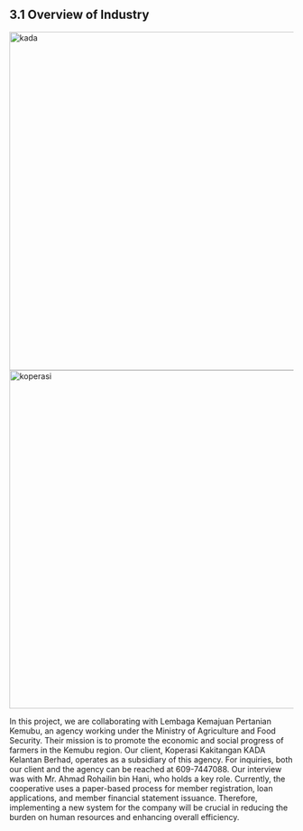 ## 3.1 Overview of Industry

<img src="https://raw.githubusercontent.com/Cheryl322/Technicrab_Project1_SAD_20232024/main/image/kada.jpg" alt="kada" width="600"/>

<img src="https://raw.githubusercontent.com/Cheryl322/Technicrab_Project1_SAD_20232024/main/image/WBS.jpg" alt="koperasi" width="600"/>

In this project, we are collaborating with Lembaga Kemajuan Pertanian Kemubu, an agency working under the Ministry of Agriculture and Food Security. Their mission is to promote the economic and social progress of farmers in the Kemubu region. Our client, Koperasi Kakitangan KADA Kelantan Berhad, operates as a subsidiary of this agency. For inquiries, both our client and the agency can be reached at 609-7447088. Our interview was with Mr. Ahmad Rohailin bin Hani, who holds a key role.
Currently, the cooperative uses a paper-based process for member registration, loan applications, and member financial statement issuance. Therefore, implementing a new system for the company will be crucial in reducing the burden on human resources and enhancing overall efficiency. 

